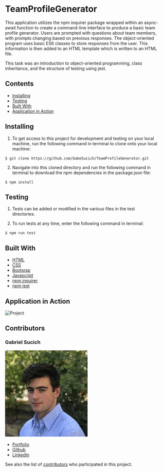 # TeamProfileGenerator

This application utilizes the npm inquirer package wrapped within an async-await function to create a command-line interface to produce a basic team profile generator. Users are prompted with questions about team members, with prompts changing based on previous responses. The object-oriented program uses basic ES6 classes to store responses from the user. This information is then added to an HTML template which is written to an HTML file.

This task was an introduction to object-oriented programming, class inheritance, and the structure of testing using jest.

## Contents

* [Installing](#installing)
* [Testing](#testing)
* [Built With](#built-with)
* [Application in Action](#application-in-action)

## Installing

1. To get access to this project for development and testing on your local machine, run the following command in terminal to clone onto your local machine:

```
$ git clone https://github.com/GabeSucich/TeamProfileGenerator.git
```
2. Navigate into this cloned directory and run the following command in terminal to download the npm dependencies in the package.json file:

```
$ npm install
```

## Testing

1. Tests can be added or modified in the various files in the test directories.

2. To run tests at any time, enter the following command in terminal:

```
$ npm run test
```

## Built With

* [HTML](https://developer.mozilla.org/en-US/docs/Web/HTML)
* [CSS](https://developer.mozilla.org/en-US/docs/Web/CSS)
* [Bootsrap](https://getbootstrap.com/docs/4.5/getting-started/introduction/)
* [Javascript](https://developer.mozilla.org/en-US/docs/Web/JavaScript)
* [npm inquirer](https://www.npmjs.com/package/inquirer)
* [npm jest](https://jestjs.io/docs/en/getting-started)

## Application in Action

![Project](Assets/project.gif)

## Contributors

### Gabriel Sucich

![Profile](Assets/profile.png)

- [Portfolio](https://gabesucich.github.io/UpdatedPortfolio/)
- [Github](https://github.com/GabeSucich)
- [LinkedIn](www.linkedin.com/in/gabriel-sucich-6a28a71a8)

See also the list of [contributors](https://github.com/GabeSucich/TeamProfileGenerator/contributors) who participated in this project.

